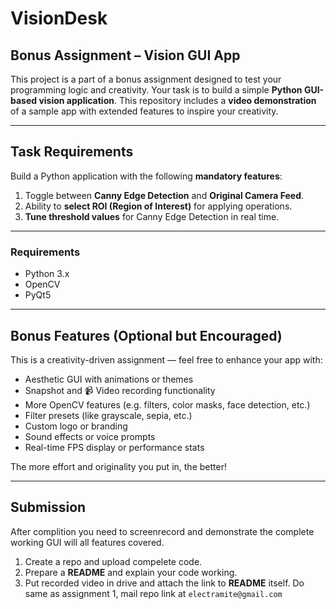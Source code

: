 # VisionDesk

## Bonus Assignment – Vision GUI App

This project is a part of a bonus assignment designed to test your programming logic and creativity. Your task is to build a simple **Python GUI-based vision application**.
This repository includes a **video demonstration** of a sample app with extended features to inspire your creativity.

---

## Task Requirements

Build a Python application with the following **mandatory features**:

1. Toggle between **Canny Edge Detection** and **Original Camera Feed**.  
2. Ability to **select ROI (Region of Interest)** for applying operations.  
3. **Tune threshold values** for Canny Edge Detection in real time.

---

### Requirements

- Python 3.x  
- OpenCV  
- PyQt5  

---

## Bonus Features (Optional but Encouraged)

This is a creativity-driven assignment — feel free to enhance your app with:

- Aesthetic GUI with animations or themes  
- Snapshot and 📹 Video recording functionality  
- More OpenCV features (e.g. filters, color masks, face detection, etc.)  
- Filter presets (like grayscale, sepia, etc.)  
- Custom logo or branding  
- Sound effects or voice prompts  
- Real-time FPS display or performance stats  

The more effort and originality you put in, the better!

---

## Submission 

After complition you need to screenrecord and demonstrate the complete working GUI will all features covered.

1. Create a repo and upload compelete code.
2. Prepare a **README** and explain your code working.
3. Put recorded video in drive and attach the link to **README** itself.
Do same as assignment 1, mail repo link at `electramite@gmail.com`